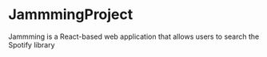 # JammmingProject
Jammming is a React-based web application that allows users to search the Spotify library
